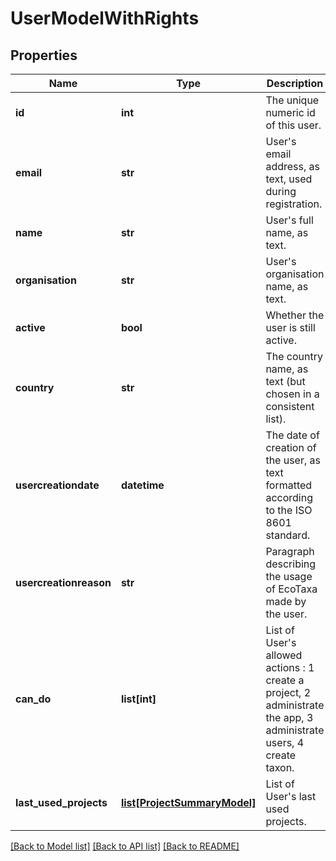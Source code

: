 # UserModelWithRights

## Properties
Name | Type | Description | Notes
------------ | ------------- | ------------- | -------------
**id** | **int** | The unique numeric id of this user. | 
**email** | **str** | User&#39;s email address, as text, used during registration. | 
**name** | **str** | User&#39;s full name, as text. | 
**organisation** | **str** | User&#39;s organisation name, as text. | [optional] 
**active** | **bool** | Whether the user is still active. | [optional] 
**country** | **str** | The country name, as text (but chosen in a consistent list). | [optional] 
**usercreationdate** | **datetime** | The date of creation of the user, as text formatted according to the ISO 8601 standard. | [optional] 
**usercreationreason** | **str** | Paragraph describing the usage of EcoTaxa made by the user. | [optional] 
**can_do** | **list[int]** | List of User&#39;s allowed actions : 1 create a project, 2 administrate the app, 3 administrate users, 4 create taxon. | [optional] [default to []]
**last_used_projects** | [**list[ProjectSummaryModel]**](ProjectSummaryModel.md) | List of User&#39;s last used projects. | [optional] [default to []]

[[Back to Model list]](../README.md#documentation-for-models) [[Back to API list]](../README.md#documentation-for-api-endpoints) [[Back to README]](../README.md)


